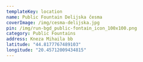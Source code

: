 ```yaml
---
templateKey: location
name: Public Fountain Delijska česma
coverImage: /img/cesma-delijska.jpg
pin: /img/run-bgd_public-fontain_icon_100x100.png
category: Public Fountains
address: Kneza Mihaila bb
latitude: "44.8177767489103"
longitude: "20.45712009434815"
---
```

